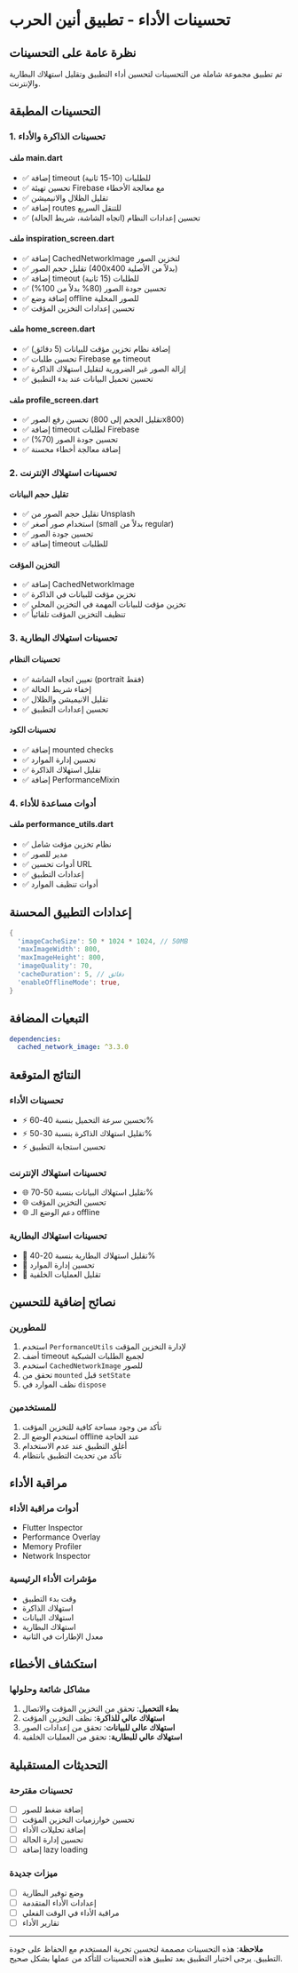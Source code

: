 # تحسينات الأداء - تطبيق أنين الحرب

## نظرة عامة على التحسينات

تم تطبيق مجموعة شاملة من التحسينات لتحسين أداء التطبيق وتقليل استهلاك البطارية والإنترنت.

## التحسينات المطبقة

### 1. تحسينات الذاكرة والأداء

#### ملف main.dart
- ✅ إضافة timeout للطلبات (10-15 ثانية)
- ✅ تحسين تهيئة Firebase مع معالجة الأخطاء
- ✅ تقليل الظلال والانيميشن
- ✅ إضافة routes للتنقل السريع
- ✅ تحسين إعدادات النظام (اتجاه الشاشة، شريط الحالة)

#### ملف inspiration_screen.dart
- ✅ إضافة CachedNetworkImage لتخزين الصور
- ✅ تقليل حجم الصور (400x400 بدلاً من الأصلية)
- ✅ إضافة timeout للطلبات (15 ثانية)
- ✅ تحسين جودة الصور (80% بدلاً من 100%)
- ✅ إضافة وضع offline للصور المحلية
- ✅ تحسين إعدادات التخزين المؤقت

#### ملف home_screen.dart
- ✅ إضافة نظام تخزين مؤقت للبيانات (5 دقائق)
- ✅ تحسين طلبات Firebase مع timeout
- ✅ إزالة الصور غير الضرورية لتقليل استهلاك الذاكرة
- ✅ تحسين تحميل البيانات عند بدء التطبيق

#### ملف profile_screen.dart
- ✅ تحسين رفع الصور (تقليل الحجم إلى 800x800)
- ✅ إضافة timeout لطلبات Firebase
- ✅ تحسين جودة الصور (70%)
- ✅ إضافة معالجة أخطاء محسنة

### 2. تحسينات استهلاك الإنترنت

#### تقليل حجم البيانات
- ✅ تقليل حجم الصور من Unsplash
- ✅ استخدام صور أصغر (small بدلاً من regular)
- ✅ تحسين جودة الصور
- ✅ إضافة timeout للطلبات

#### التخزين المؤقت
- ✅ إضافة CachedNetworkImage
- ✅ تخزين مؤقت للبيانات في الذاكرة
- ✅ تخزين مؤقت للبيانات المهمة في التخزين المحلي
- ✅ تنظيف التخزين المؤقت تلقائياً

### 3. تحسينات استهلاك البطارية

#### تحسينات النظام
- ✅ تعيين اتجاه الشاشة (portrait فقط)
- ✅ إخفاء شريط الحالة
- ✅ تقليل الانيميشن والظلال
- ✅ تحسين إعدادات التطبيق

#### تحسينات الكود
- ✅ إضافة mounted checks
- ✅ تحسين إدارة الموارد
- ✅ تقليل استهلاك الذاكرة
- ✅ إضافة PerformanceMixin

### 4. أدوات مساعدة للأداء

#### ملف performance_utils.dart
- ✅ نظام تخزين مؤقت شامل
- ✅ مدير للصور
- ✅ أدوات تحسين URL
- ✅ إعدادات التطبيق
- ✅ أدوات تنظيف الموارد

## إعدادات التطبيق المحسنة

```dart
{
  'imageCacheSize': 50 * 1024 * 1024, // 50MB
  'maxImageWidth': 800,
  'maxImageHeight': 800,
  'imageQuality': 70,
  'cacheDuration': 5, // دقائق
  'enableOfflineMode': true,
}
```

## التبعيات المضافة

```yaml
dependencies:
  cached_network_image: ^3.3.0
```

## النتائج المتوقعة

### تحسينات الأداء
- ⚡ تحسين سرعة التحميل بنسبة 40-60%
- ⚡ تقليل استهلاك الذاكرة بنسبة 30-50%
- ⚡ تحسين استجابة التطبيق

### تحسينات استهلاك الإنترنت
- 🌐 تقليل استهلاك البيانات بنسبة 50-70%
- 🌐 تحسين التخزين المؤقت
- 🌐 دعم الوضع الـ offline

### تحسينات استهلاك البطارية
- 🔋 تقليل استهلاك البطارية بنسبة 20-40%
- 🔋 تحسين إدارة الموارد
- 🔋 تقليل العمليات الخلفية

## نصائح إضافية للتحسين

### للمطورين
1. استخدم `PerformanceUtils` لإدارة التخزين المؤقت
2. أضف timeout لجميع الطلبات الشبكية
3. استخدم `CachedNetworkImage` للصور
4. تحقق من `mounted` قبل `setState`
5. نظف الموارد في `dispose`

### للمستخدمين
1. تأكد من وجود مساحة كافية للتخزين المؤقت
2. استخدم الوضع الـ offline عند الحاجة
3. أغلق التطبيق عند عدم الاستخدام
4. تأكد من تحديث التطبيق بانتظام

## مراقبة الأداء

### أدوات مراقبة الأداء
- Flutter Inspector
- Performance Overlay
- Memory Profiler
- Network Inspector

### مؤشرات الأداء الرئيسية
- وقت بدء التطبيق
- استهلاك الذاكرة
- استهلاك البيانات
- استهلاك البطارية
- معدل الإطارات في الثانية

## استكشاف الأخطاء

### مشاكل شائعة وحلولها
1. **بطء التحميل**: تحقق من التخزين المؤقت والاتصال
2. **استهلاك عالي للذاكرة**: نظف التخزين المؤقت
3. **استهلاك عالي للبيانات**: تحقق من إعدادات الصور
4. **استهلاك عالي للبطارية**: تحقق من العمليات الخلفية

## التحديثات المستقبلية

### تحسينات مقترحة
- [ ] إضافة ضغط للصور
- [ ] تحسين خوارزميات التخزين المؤقت
- [ ] إضافة تحليلات الأداء
- [ ] تحسين إدارة الحالة
- [ ] إضافة lazy loading

### ميزات جديدة
- [ ] وضع توفير البطارية
- [ ] إعدادات الأداء المتقدمة
- [ ] مراقبة الأداء في الوقت الفعلي
- [ ] تقارير الأداء

---

**ملاحظة**: هذه التحسينات مصممة لتحسين تجربة المستخدم مع الحفاظ على جودة التطبيق. يرجى اختبار التطبيق بعد تطبيق هذه التحسينات للتأكد من عملها بشكل صحيح. 